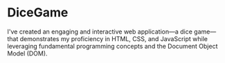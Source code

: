 # DiceGame
I've created an engaging and interactive web application—a dice game—that demonstrates my proficiency in HTML, CSS, and JavaScript while leveraging fundamental programming concepts and the Document Object Model (DOM).
